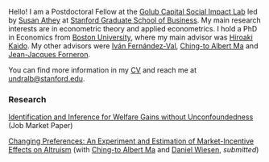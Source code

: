 Hello! I am a Postdoctoral Fellow at the [Golub Capital Social Impact Lab](https://www.gsb.stanford.edu/faculty-research/centers-initiatives/sil) led by [Susan Athey](https://athey.people.stanford.edu) at [Stanford Graduate School of Business](https://www.gsb.stanford.edu). My main research interests are in econometric theory and applied econometrics. I hold a PhD in Economics from [Boston University](https://www.bu.edu/econ/), where my main advisor was [Hiroaki Kaido](http://people.bu.edu/hkaido/). My other advisors were [Iván Fernández-Val](https://sites.bu.edu/ivanf/), [Ching-to Albert Ma](https://people.bu.edu/ma/) and [Jean-Jacques Forneron](http://jjforneron.com).

You can find more information in my [CV](https://undara.github.io/docs/Byambadalai_CV.pdf) and reach me at [undralb@stanford.edu](mailto:undralb@stanford.edu).

### Research

[Identification and Inference for Welfare Gains without Unconfoundedness](https://undara.github.io/docs/Byambadalai_JMP.pdf) (Job Market Paper)

[Changing Preferences: An Experiment and Estimation of Market-Incentive Effects on Altruism](https://undara.github.io/docs/preferences-market_Nov2021.pdf)
(with [Ching-to Albert Ma](http://people.bu.edu/ma/) and [Daniel Wiesen](https://sites.google.com/site/danielwiesen1/), _submitted_)

